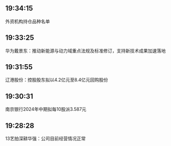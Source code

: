 ## 19:34:15
外资机构持仓品种名单

## 19:33:25
华为戴景东：推动新能源与动力域重点法规及标准修订，支持新技术成果加速落地

## 19:31:55
辽港股份：控股股东拟以4.2亿元至8.4亿元回购股份

## 19:30:31
南京银行2024年中期拟每10股派3.587元

## 19:28:28
13艺拍深耕华强：公司目前经营情况正常

